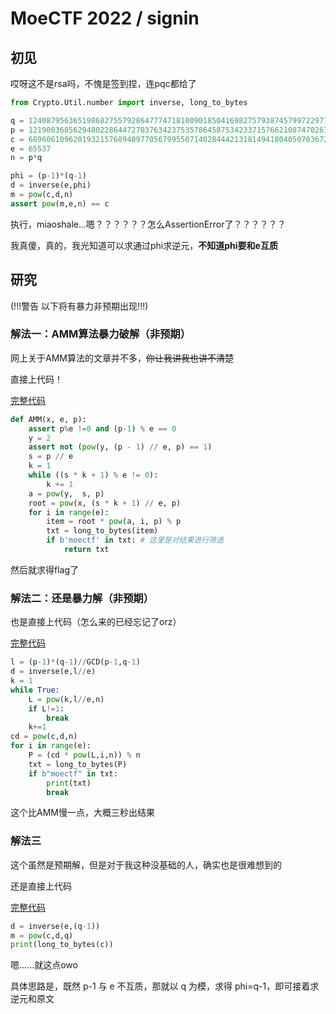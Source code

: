 # MoeCTF 2022 / signin

## 初见

哎呀这不是rsa吗，不愧是签到捏，连pqc都给了

```python
from Crypto.Util.number import inverse, long_to_bytes

q = 12408795636519868275579286477747181009018504169827579387457997229774738126230652970860811085539129972962189443268046963335610845404214331426857155412988073
p = 12190036856294802286447270376342375357864587534233715766210874702670724440751066267168907565322961270655972226761426182258587581206888580394726683112820379
c = 68960610962019321576894097705679955071402844421318149418040507036722717269530195000135979777852568744281930839319120003106023209276898286482202725287026853925179071583797231099755287410760748104635674307266042492611618076506037004587354018148812584502385622631122387857218023049204722123597067641896169655595
e = 65537
n = p*q

phi = (p-1)*(q-1)
d = inverse(e,phi)
m = pow(c,d,n)
assert pow(m,e,n) == c
```

执行，miaoshale...嗯？？？？？？怎么AssertionError了？？？？？？

我真傻，真的，我光知道可以求通过phi求逆元，**不知道phi要和e互质**

## 研究

(!!!警告 以下将有暴力非预期出现!!!)

### 解法一：AMM算法暴力破解（非预期）

网上关于AMM算法的文章并不多，~~你让我讲我也讲不清楚~~

直接上代码！

[完整代码](./amm.py)

```python
def AMM(x, e, p):
    assert p%e !=0 and (p-1) % e == 0
    y = 2
    assert not (pow(y, (p - 1) // e, p) == 1)
    s = p // e
    k = 1
    while ((s * k + 1) % e != 0):
        k += 1
    a = pow(y,  s, p)
    root = pow(x, (s * k + 1) // e, p)
    for i in range(e):
        item = root * pow(a, i, p) % p
        txt = long_to_bytes(item)
        if b'moectf' in txt: # 这里是对结果进行筛选
            return txt
```

然后就求得flag了

### 解法二：还是暴力解（非预期）

也是直接上代码（怎么来的已经忘记了orz）

[完整代码](./exp2.py)

```python
l = (p-1)*(q-1)//GCD(p-1,q-1)
d = inverse(e,l//e)
k = 1
while True:
    L = pow(k,l//e,n)
    if L!=1:
        break
    k+=1
cd = pow(c,d,n)
for i in range(e):
    P = (cd * pow(L,i,n)) % n
    txt = long_to_bytes(P)
    if b"moectf" in txt:
        print(txt)
        break
```

这个比AMM慢一点，大概三秒出结果

### 解法三

这个虽然是预期解，但是对于我这种没基础的人，确实也是很难想到的

还是直接上代码

[完整代码](./exp.py)

```python
d = inverse(e,(q-1))
m = pow(c,d,q)
print(long_to_bytes(c))
```

嗯......就这点owo

具体思路是，既然 p-1 与 e 不互质，那就以 q 为模，求得 phi=q-1，即可接着求逆元和原文